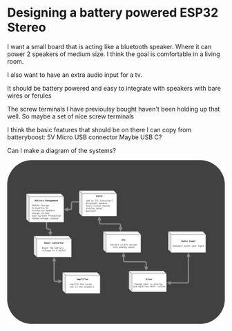 # Designing a battery powered ESP32 Stereo

I want a small board that is acting like a bluetooth speaker. Where it can power 2 speakers of medium size. I think the goal is comfortable in a living room.

I also want to have an extra audio input for a tv.

It should be battery powered and easy to integrate with speakers with bare wires or ferules

The screw terminals I have previoulsy bought haven't been holding up that well. So maybe a set of nice screw terminals

I think the basic features that should be on there I can copy from batteryboost:
5V Micro USB connector
Maybe USB C?

Can I make a diagram of the systems?

<img src="https://raw.githubusercontent.com/stasiselectronics/ESP32Stereo/main/Hardware%20Files/Documentation/system_diagram.png" alt="System Diagram rev 1" stlye="margin-left: auto;margin-right: auto;max-width: 400 px;">




